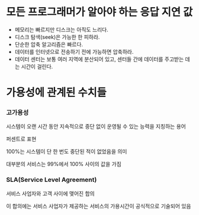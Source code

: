 # 모든 프로그래머가 알아야 하는 응답 지연 값

- 메모리는 빠르지만 디스크는 아직도 느리다.
- 디스크 탐색(seek)은 가능한 한 피하라.
- 단순한 압축 알고리즘은 빠르다.
- 데이터를 인터넷으로 전송하기 전에 가능하면 압축하라.
- 데이터 센터는 보통 여러 지역에 분산되어 있고, 센터들 간에 데이터를 주고받는 데는 시간이 걸린다.

# 가용성에 관계된 수치들

### 고가용성

시스템이 오랜 시간 동안 지속적으로 중단 없이 운영될 수 있는 능력을 지칭하는 용어

퍼센트로 표현

100%는 시스템이 단 한 번도 중단된 적이 없었음을 의미

대부분의 서비스는 99%에서 100% 사이의 값을 가짐

### SLA(Service Level Agreement)

서비스 사업자와 고객 사이에 맺어진 합의

이 합의에는 서비스 사업자가 제공하는 서비스의 가용시간이 공식적으로 기술되어 있음

